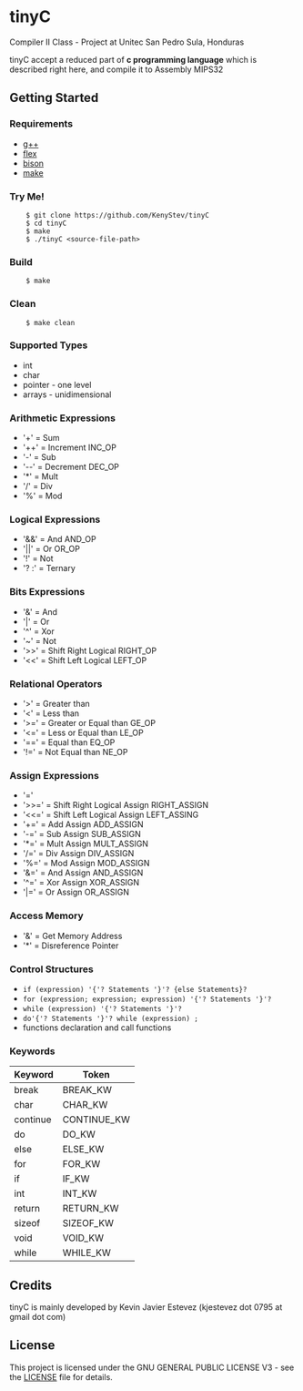 # tinyC
Compiler II Class - Project at Unitec San Pedro Sula, Honduras

tinyC accept a reduced part of **c programming language** which is described right here, and compile it to Assembly MIPS32

## Getting Started

### Requirements

- [g++](https://gcc.gnu.org/)
- [flex](https://github.com/westes/flex)
- [bison](https://www.gnu.org/software/bison/)
- [make](https://www.gnu.org/software/make/)

### Try Me!

```
    $ git clone https://github.com/KenyStev/tinyC
    $ cd tinyC
    $ make
    $ ./tinyC <source-file-path>
```

### Build

```
    $ make
```

### Clean

```
    $ make clean
```

### Supported Types
* int
* char
* pointer - one level
* arrays - unidimensional

### Arithmetic Expressions
* '+' 	= Sum
* '++' 	= Increment						INC_OP
* '-' 	= Sub
* '--' 	= Decrement						DEC_OP
* '*' 	= Mult
* '/' 	= Div
* '%' 	= Mod

### Logical Expressions
* '&&' 	= And							AND_OP
* '||' 	= Or							OR_OP
* '!' 	= Not
* '? :' = Ternary

### Bits Expressions
* '&' 	= And
* '|' 	= Or
* '^' 	= Xor
* '~' 	= Not
* '>>' 	= Shift Right Logical			RIGHT_OP
* '<<' 	= Shift Left Logical			LEFT_OP

### Relational Operators
* '>'	= Greater than
* '<'	= Less than
* '>='	= Greater or Equal than			GE_OP
* '<='	= Less or Equal than			LE_OP
* '=='	= Equal than					EQ_OP
* '!='	= Not Equal than				NE_OP

### Assign Expressions
* '='
* '>>='	= Shift Right Logical Assign	RIGHT_ASSIGN
* '<<=' = Shift Left Logical Assign		LEFT_ASSING
* '+='	= Add Assign					ADD_ASSIGN
* '-='	= Sub Assign					SUB_ASSIGN
* '*='	= Mult Assign					MULT_ASSIGN
* '/='	= Div Assign					DIV_ASSIGN
* '%='	= Mod Assign					MOD_ASSIGN
* '&='	= And Assign					AND_ASSIGN
* '^='	= Xor Assign					XOR_ASSIGN
* '|='	= Or Assign						OR_ASSIGN

### Access Memory
* '&' = Get Memory Address
* '*' = Disreference Pointer

### Control Structures
- `if (expression) '{'? Statements '}'? {else Statements}?`
- `for (expression; expression; expression) '{'? Statements '}'?`
- `while (expression) '{'? Statements '}'?`
- `do'{'? Statements '}'? while (expression) ;`
- functions declaration and call functions

### Keywords
| Keyword	| Token			|
|-----------|---------------|
| break		| BREAK_KW		|
| char		| CHAR_KW		|
| continue	| CONTINUE_KW	|
| do		| DO_KW			|
| else		| ELSE_KW		|
| for		| FOR_KW		|
| if		| IF_KW			|
| int		| INT_KW		|
| return	| RETURN_KW		|
| sizeof	| SIZEOF_KW		|
| void		| VOID_KW		|
| while		| WHILE_KW		|

## Credits

tinyC is mainly developed by Kevin Javier Estevez (kjestevez dot 0795 at gmail dot com)

## License

This project is licensed under the GNU GENERAL PUBLIC LICENSE V3 - see the [LICENSE](https://github.com/KenyStev/tinyC/blob/master/LICENSE) file for details.
